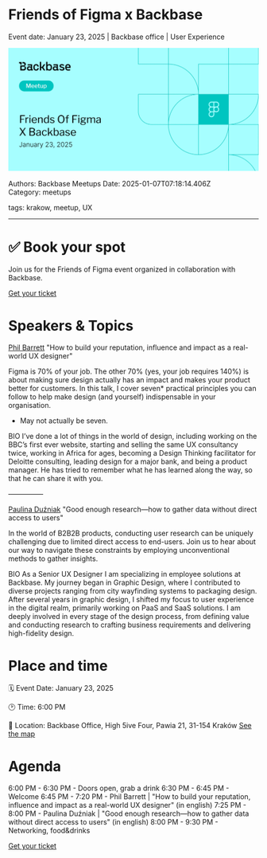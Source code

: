 # Friends of Figma x Backbase

Event date: January 23, 2025 | Backbase office | User Experience

![](assets/placeholder.webp)

Authors: Backbase Meetups
Date: 2025-01-07T07:18:14.406Z  
Category: meetups

tags: krakow, meetup, UX
 
--- 

# ✅ Book your spot

Join us for the Friends of Figma event organized in collaboration with Backbase.

[Get your ticket](https://friends.figma.com/krakow/)

# Speakers & Topics

[Phil Barrett](https://www.linkedin.com/in/philbuk/)
"How to build your reputation, influence and impact as a real-world UX designer"

Figma is 70% of your job. The other 70% (yes, your job requires 140%) is about making sure design actually has an impact and makes your product better for customers. In this talk, I cover  seven* practical principles you can follow to help make design (and yourself) indispensable in your organisation.
* May not actually be seven.

BIO
I’ve done a lot of things in the world of design, including working on the BBC’s first ever website, starting and selling the same UX consultancy twice, working in Africa for ages, becoming a Design Thinking facilitator for Deloitte consulting, leading design for a major bank, and being a product manager. He has tried to remember what he has learned along the way, so that he can share it with you.

—————

[Paulina Duźniak](https://pl.linkedin.com/in/paulina-duzniak/pl)
"Good enough research—how to gather data without direct access to users"


<!-- vale off -->
In the world of B2B2B products, conducting user research can be uniquely challenging due to limited direct access to end-users. Join us to hear about our way to navigate these constraints by employing unconventional methods to gather insights.
<!-- vale on -->
BIO
As a Senior UX Designer I am specializing in employee solutions at Backbase. My journey began in Graphic Design, where I contributed to diverse projects ranging from city wayfinding systems to packaging design. After several years in graphic design, I shifted my focus to user experience in the digital realm, primarily working on PaaS and SaaS solutions. I am deeply involved in every stage of the design process, from defining value and conducting research to crafting business requirements and delivering high-fidelity design.

# Place and time

🗓️ Event Date: January 23, 2025

🕑 Time: 6:00  PM

📍 Location: Backbase Office, High 5ive Four, Pawia 21, 31-154 Kraków
[See the map](https://maps.app.goo.gl/UWpwQ9zNaJBxPLEV9)

# Agenda

6:00 PM - 6:30 PM - Doors open, grab a drink
6:30 PM - 6:45 PM - Welcome
6:45 PM - 7:20 PM - Phil Barrett | "How to build your reputation, influence and impact as a real-world UX designer" (in english)
7:25 PM - 8:00 PM - Paulina Duźniak | "Good enough research—how to gather data without direct access to users" (in english)
8:00 PM - 9:30 PM - Networking, food&drinks

[Get your ticket](https://friends.figma.com/krakow/)
